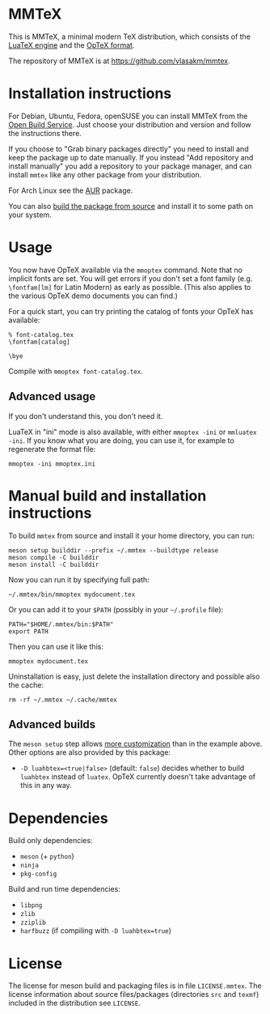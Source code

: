 # MMTeX

This is MMTeX, a minimal modern TeX distribution, which consists of the [LuaTeX
engine](http://luatex.org/) and the [OpTeX format](http://petr.olsak.net/optex/).

The repository of MMTeX is at https://github.com/vlasakm/mmtex.

# Installation instructions

For Debian, Ubuntu, Fedora, openSUSE you can install MMTeX from the [Open Build
Service](https://software.opensuse.org/download.html?project=home%3Alahcim8&package=mmtex).
Just choose your distribution and version and follow the instructions there.

If you choose to "Grab binary packages directly" you need to install and keep
the package up to date manually. If you instead "Add repository and install
manually" you add a repository to your package manager, and can install `mmtex`
like any other package from your distribution.

For Arch Linux see the [AUR](https://aur.archlinux.org/packages/mmtex/) package.

You can also
[build the package from source](#manual-build-and-installation-instructions)
and install it to some path on your system.

# Usage

You now have OpTeX available via the `mmoptex` command. Note that no implicit fonts
are set. You will get errors if you don't set a font family (e.g.
`\fontfam[lm]` for Latin Modern) as early as possible. (This also applies to
the various OpTeX demo documents you can find.)

For a quick start, you can try printing the catalog of fonts your OpTeX has
available:

```
% font-catalog.tex
\fontfam[catalog]

\bye
```

Compile with `mmoptex font-catalog.tex`.


## Advanced usage

If you don't understand this, you don't need it.

LuaTeX in "ini" mode is also available, with either `mmoptex -ini` or `mmluatex
-ini`. If you know what you are doing, you can use it, for example to
regenerate the format file:

```
mmoptex -ini mmoptex.ini
```

# Manual build and installation instructions

To build `mmtex` from source and install it your home directory, you can run:

```
meson setup builddir --prefix ~/.mmtex --buildtype release
meson compile -C builddir
meson install -C builddir
```

Now you can run it by specifying full path:

```
~/.mmtex/bin/mmoptex mydocument.tex
```

Or you can add it to your `$PATH` (possibly in your `~/.profile` file):

```
PATH="$HOME/.mmtex/bin:$PATH"
export PATH
```

Then you can use it like this:

```
mmoptex mydocument.tex
```

Uninstallation is easy, just delete the installation directory and possible
also the cache:

```
rm -rf ~/.mmtex ~/.cache/mmtex
```

## Advanced builds

The `meson setup` step allows [more
customization](https://mesonbuild.com/Commands.html#setup) than in the example
above. Other options are also provided by this package:

 - `-D luahbtex=<true|false>` (default: `false`) decides whether to build
   `luahbtex` instead of `luatex`. OpTeX currently doesn't take advantage of
   this in any way.

# Dependencies

Build only dependencies:

 - `meson` (+ `python`)
 - `ninja`
 - `pkg-config`

Build and run time dependencies:

 - `libpng`
 - `zlib`
 - `zziplib`
 - `harfbuzz` (if compiling with `-D luahbtex=true`)

# License

The license for meson build and packaging files is in file `LICENSE.mmtex`. The
license information about source files/packages (directories `src` and `texmf`)
included in the distribution see `LICENSE`.
